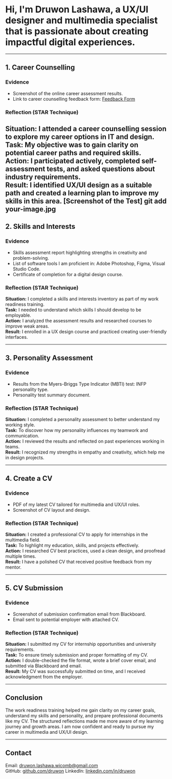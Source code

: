 # Hi, I'm Druwon Lashawa, a UX/UI designer and multimedia specialist that is passionate about creating impactful digital experiences.
---

## 1. Career Counselling

### Evidence  
- Screenshot of the online career assessment results.  
- Link to career counselling feedback form: [Feedback Form]([https://example.com/feedback](https://www.16personalities.com/profiles/intj-a/m/6e8efsiot))

### Reflection (STAR Technique)  
**Situation:** I attended a career counselling session to explore my career options in IT and design.  
**Task:** My objective was to gain clarity on potential career paths and required skills.  
**Action:** I participated actively, completed self-assessment tests, and asked questions about industry requirements.  
**Result:** I identified UX/UI design as a suitable path and created a learning plan to improve my skills in this area.
[Screenshot of the Test] git add your-image.jpg 
---

## 2. Skills and Interests

### Evidence  
- Skills assessment report highlighting strengths in creativity and problem-solving.  
- List of software tools I am proficient in: Adobe Photoshop, Figma, Visual Studio Code.  
- Certificate of completion for a digital design course.

### Reflection (STAR Technique)  
**Situation:** I completed a skills and interests inventory as part of my work readiness training.  
**Task:** I needed to understand which skills I should develop to be employable.  
**Action:** I analyzed the assessment results and researched courses to improve weak areas.  
**Result:** I enrolled in a UX design course and practiced creating user-friendly interfaces.

---

## 3. Personality Assessment

### Evidence  
- Results from the Myers-Briggs Type Indicator (MBTI) test: INFP personality type.  
- Personality test summary document.

### Reflection (STAR Technique)  
**Situation:** I completed a personality assessment to better understand my working style.  
**Task:** To discover how my personality influences my teamwork and communication.  
**Action:** I reviewed the results and reflected on past experiences working in teams.  
**Result:** I recognized my strengths in empathy and creativity, which help me in design projects.

---

## 4. Create a CV

### Evidence  
- PDF of my latest CV tailored for multimedia and UX/UI roles.  
- Screenshot of CV layout and design.  

### Reflection (STAR Technique)  
**Situation:** I created a professional CV to apply for internships in the multimedia field.  
**Task:** To highlight my education, skills, and projects effectively.  
**Action:** I researched CV best practices, used a clean design, and proofread multiple times.  
**Result:** I have a polished CV that received positive feedback from my mentor.

---

## 5. CV Submission

### Evidence  
- Screenshot of submission confirmation email from Blackboard.  
- Email sent to potential employer with attached CV.

### Reflection (STAR Technique)  
**Situation:** I submitted my CV for internship opportunities and university requirements.  
**Task:** To ensure timely submission and proper formatting of my CV.  
**Action:** I double-checked the file format, wrote a brief cover email, and submitted via Blackboard and email.  
**Result:** My CV was successfully submitted on time, and I received acknowledgment from the employer.

---

## Conclusion

The work readiness training helped me gain clarity on my career goals, understand my skills and personality, and prepare professional documents like my CV. The structured reflections made me more aware of my learning journey and growth areas. I am now confident and ready to pursue my career in multimedia and UX/UI design.

---

## Contact

Email: druwon.lashawa.wicomb@gmail.com  
GitHub: [github.com/druwon]([https://github.com/druwon](https://github.com/DruwonL/work-readiness-portfolio/))  
LinkedIn: [linkedin.com/in/druwon](www.linkedin.com/in/druwon-lashawa-b35654237)
